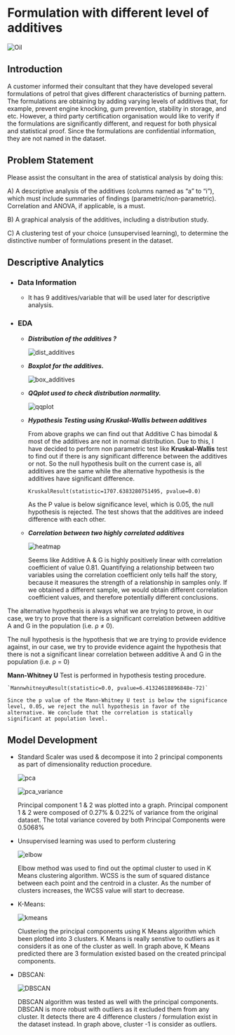 # Formulation with different level of additives

![Oil](https://upload.wikimedia.org/wikipedia/commons/6/68/SIGAUS_aceite.jpg)
## Introduction

A customer informed their consultant that they have developed several formulations of petrol that gives different characteristics of burning pattern. The formulations are obtaining by adding varying levels of additives that, for example, prevent engine knocking, gum prevention, stability in storage, and etc. However, a third party certification organisation would like to verify if the formulations are significantly different, and request for both physical and statistical proof. Since the formulations are confidential information, they are not named in the dataset.

## Problem Statement
Please assist the consultant in the area of statistical analysis by doing this:

A) A descriptive analysis of the additives (columns named as “a” to “i”), which must include summaries of findings (parametric/non-parametric). Correlation and ANOVA, if applicable, is a must.

B) A graphical analysis of the additives, including a distribution study.

C) A clustering test of your choice (unsupervised learning), to determine the distinctive number of formulations present in the dataset.

## Descriptive Analytics

- ### Data Information
  - It has 9 additives/variable that will be used later for descriptive analysis.
    
- ### EDA
  - **_Distribution of the additives ?_**
 
    ![dist_additives](https://user-images.githubusercontent.com/63250608/173683738-731986b3-6c0c-4b4d-bf66-30d22a0f54ad.png)

  - **_Boxplot for the additives._**
   
    ![box_additives](https://user-images.githubusercontent.com/63250608/173684012-f9c33aa4-4330-40a8-937e-52b5024d603f.png)
    
  - **_QQplot used to check distribution normality._**
  
    ![qqplot](https://user-images.githubusercontent.com/63250608/173684200-b4c28396-bea8-4e27-b3c9-c0ae2aa3e25a.png)
    
  - **_Hypothesis Testing using Kruskal-Wallis between additives_**

    From above graphs we can find out that Additive C has bimodal & most of the additives are not in normal distribution. Due to this, I have decided to perform non parametric test like **Kruskal-Wallis** test to find out if there is any significant difference between the additives or not. So the null hypothesis built on the current case is, all additives are the same while the alternative hypothesis is the additives have significant difference. 
  
    `KruskalResult(statistic=1707.6383280751495, pvalue=0.0)`
    
    As the P value is below significance level, which is 0.05, the null hypothesis is rejected. The test shows that the additives are indeed difference with each other. 
    
  - **_Correlation between two highly correlated additives_**

    ![heatmap](https://user-images.githubusercontent.com/63250608/173684797-e70e96d0-3ab2-46ac-9f5a-a523d5222cb9.png)
    
    Seems like Additive A & G is highly positively linear with correlation coefficient of value 0.81. Quantifying a relationship between two variables using the correlation coefficient only tells half the story, because it measures the strength of a relationship in samples only. If we obtained a different sample, we would obtain different correlation coefficient values, and therefore potentially different conclusions. 

The alternative hypothesis is always what we are trying to prove, in our case, we try to prove that there is a significant correlation between additive A and G in the population (i.e. ρ ≠ 0).

The null hypothesis is the hypothesis that we are trying to provide evidence against, in our case, we try to provide evidence againt the hypothesis that there is not a significant linear correlation between additive A and G in the population (i.e. ρ = 0)

**Mann-Whitney U** Test is performed in hypothesis testing procedure.

    `MannwhitneyuResult(statistic=0.0, pvalue=6.41324618896848e-72)`
    
    Since the p value of the Mann-Whitney U test is below the significance level, 0.05, we reject the null hypothesis in favor of the alternative. We conclude that the correlation is statically significant at population level.
    
## Model Development
  - Standard Scaler was used & decompose it into 2 principal components as part of dimensionality reduction procedure.

    ![pca](https://user-images.githubusercontent.com/63250608/173685550-70c30316-b6a0-4af6-837d-5669c4b894a1.png)

    ![pca_variance](https://user-images.githubusercontent.com/63250608/173685752-364e4c75-1633-4737-9d56-f6af79a39f19.PNG)

    
    Principal component 1 & 2 was plotted into a graph. Principal component 1 & 2 were composed of 0.27% & 0.22% of variance from the original dataset. The total variance covered by both Principal Components were 0.5068%
    
  - Unsupervised learning was used to perform clustering

    ![elbow](https://user-images.githubusercontent.com/63250608/173686081-f25f3564-227a-4946-ad4e-2ac7131f1107.png)

    Elbow method was used to find out the optimal cluster to used in K Means clustering algorithm. WCSS is the sum of squared distance between each point and the centroid in a cluster. As the number of clusters increases, the WCSS value will start to decrease.
    
  - K-Means:
    
    ![kmeans](https://user-images.githubusercontent.com/63250608/173686241-c413692f-d19c-4f8d-ab58-6fe066345986.png)

    Clustering the principal components using K Means algorithm which been plotted into 3 clusters. K Means is really senstive to outliers as it considers it as one of the cluster as well. In graph above, K Means predicted there are 3 formulation existed based on the created principal components.
  
  - DBSCAN:

    ![DBSCAN](https://user-images.githubusercontent.com/63250608/173686436-c81fe950-283a-454b-80fc-b623826da6cc.png)
    
    DBSCAN algorithm was tested as well with the principal components. DBSCAN is more robust with outliers as it excluded them from any cluster. It detects there are 4 difference clusters / formulation exist in the dataset instead. In graph above, cluster -1 is consider as outliers.
    
   
